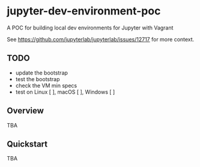 # jupyter-dev-environment-poc
A POC for building local dev environments for Jupyter with Vagrant

See https://github.com/jupyterlab/jupyterlab/issues/12717 for more context.

## TODO
- update the bootstrap
- test the bootstrap
- check the VM min specs
- test on Linux [ ], macOS [ ], Windows [ ]

## Overview

TBA

## Quickstart

TBA


